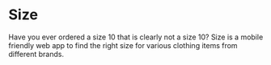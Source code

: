 # Size
Have you ever ordered a size 10 that is clearly not a size 10? Size is a mobile friendly web app to find the right size for various clothing items from different brands.
